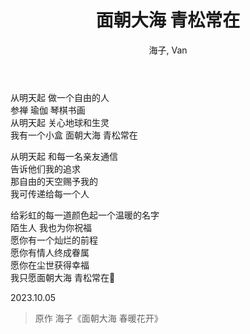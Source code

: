 ﻿---
layout: post
title: 面朝大海 青松常在
author: 海子, Van
category: poem
---

从明天起 做一个自由的人   
参禅 瑜伽 琴棋书画   
从明天起 关心地球和生灵   
我有一个小盒 面朝大海 青松常在   

从明天起 和每一名亲友通信   
告诉他们我的追求   
那自由的天空赐予我的   
我可传递给每一个人   

给彩虹的每一道颜色起一个温暖的名字   
陌生人 我也为你祝福   
愿你有一个灿烂的前程   
愿你有情人终成眷属   
愿你在尘世获得幸福   
我只愿面朝大海 青松常在🌈

2023.10.05 

> 原作 海子《面朝大海 春暖花开》   
